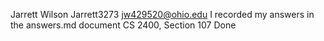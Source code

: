 Jarrett Wilson
Jarrett3273
jw429520@ohio.edu
I recorded my answers in the answers.md document
CS 2400, Section 107
Done
